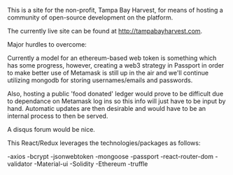 This is a site for the non-profit, Tampa Bay Harvest, for means of hosting a community of open-source development on the platform. 

The currently live site can be found at http://tampabayharvest.com. 

Major hurdles to overcome:

Currently a model for an ethereum-based web token is something which has some progress, however, creating a web3 strategy in Passport in order to make better use of Metamask is still up in the air and we'll continue utilizing mongodb for storing usernames/emails and passwords. 

Also, hosting a public 'food donated' ledger would prove to be difficult due to dependance on Metamask log ins so this info will just have to be input by hand. Automatic updates are then desirable and would have to be an internal process to then be served.

A disqus forum would be nice. 

This React/Redux leverages the technologies/packages as follows:

-axios
-bcrypt
-jsonwebtoken
-mongoose
-passport
-react-router-dom
-validator
-Material-ui
-Solidity
-Ethereum
-truffle

